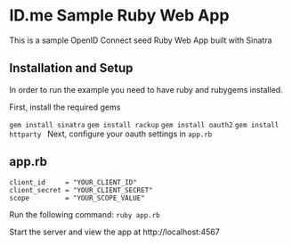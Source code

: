 # ID.me Sample Ruby Web App

This is a sample OpenID Connect seed Ruby Web App built with Sinatra 

## Installation and Setup
In order to run the example you need to have ruby and rubygems installed.

First, install the required gems

`gem install sinatra`
`gem install rackup`
`gem install oauth2`
`gem install httparty
`
Next, configure your oauth settings in `app.rb`

## app.rb
```
client_id     = "YOUR_CLIENT_ID"
client_secret = "YOUR_CLIENT_SECRET"
scope         = "YOUR_SCOPE_VALUE"
```

Run the following command:
`ruby app.rb`

Start the server and view the app at http://localhost:4567

